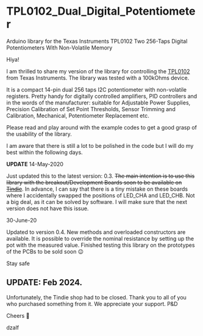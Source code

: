 # TPL0102_Dual_Digital_Potentiometer
Arduino library for the Texas Instruments TPL0102 Two 256-Taps Digital Potentiometers With Non-Volatile Memory


Hiya!

I am thrilled to share my version of the library for controlling the [TPL0102](http://www.ti.com/lit/ds/slis134c/slis134c.pdf) from Texas Instruments. The library was tested with a 100kOhms device.

It is a compact 14-pin dual 256 taps I2C potentiometer with non-volatile registers. Pretty handy for digitally controlled amplifiers, PID controllers and in the words of the manufacturer: suitable for Adjustable Power Supplies, Precision Calibration of Set Point Thresholds, Sensor Trimming and Calibration, Mechanical, Potentiometer Replacement etc.

Please read and play around with the example codes to get a good grasp of the usability of the library.

I am aware that there is still a lot to be polished in the code but I will do my best within the following days.

**UPDATE**
14-May-2020

Just updated this to the latest version: 0.3. 
~~The main intention is to use this library with the breakout/Development Boards soon to be available on [Tindie](https://www.tindie.com/stores/ivorycircuits/)~~. In advance, I can say that there is a tiny mistake on these boards where I accidentally swapped the positions of LED_CHA and LED_CHB. Not a big deal, as it can be solved by software. I will make sure that the next version does not have this issue.


30-June-20

Updated to version 0.4. 
New methods and overloaded constructors are available. It is possible to override the nominal resistance by setting up the pot with the measured value. 
Finished testing this library on the prototypes of the PCBs to be sold soon :wink:


Stay safe

## UPDATE: Feb 2024. 

Unfortunately, the Tindie shop had to be closed. 
Thank you to all of you who purchased something from it. 
We appreciate your support.
P&D


Cheers :beer:

dzalf
